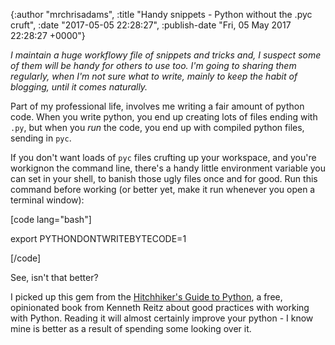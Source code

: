 

{:author "mrchrisadams", :title "Handy snippets - Python without the .pyc cruft", :date "2017-05-05 22:28:27", :publish-date "Fri, 05 May 2017 22:28:27 +0000"}



<!-- content below -->

<em>I maintain a huge workflowy file of snippets and tricks and, I suspect some of them will be handy for others to use too. I'm going to sharing them regularly, when I'm not sure what to write, mainly to keep the habit of blogging, until it comes naturally.</em>

Part of my professional life, involves me writing a fair amount of python code. When you write python, you end up creating lots of files ending with <code>.py</code>, but when you <em>run</em> the code, you end up with compiled python files, sending in <code>pyc</code>.

If you don't want loads of <code>pyc</code> files crufting up your workspace, and you're workignon the command line, there's a handy little environment variable you can set in your shell, to banish those ugly files once and for good. Run this command before working (or better yet, make it run whenever you open a terminal window):

[code lang="bash"]

export PYTHONDONTWRITEBYTECODE=1

[/code]

See, isn't that better?

I picked up this gem from the <a href="http://docs.python-guide.org/en/latest/writing/gotchas/#bytecode-pyc-files-everywhere">Hitchhiker's Guide to Python</a>, a free, opinionated book from Kenneth Reitz about good practices with working with Python. Reading it will almost certainly improve your python - I know mine is better as a result of spending some looking over it.

